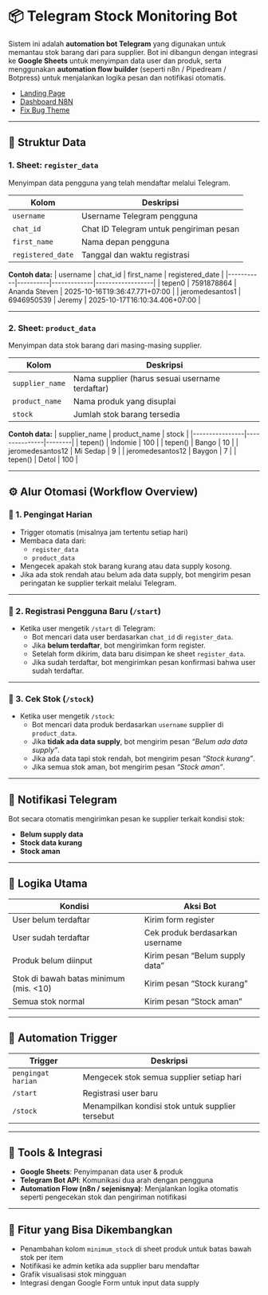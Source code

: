 # 📦 Telegram Stock Monitoring Bot

Sistem ini adalah **automation bot Telegram** yang digunakan untuk memantau stok barang dari para supplier. Bot ini dibangun dengan integrasi ke **Google Sheets** untuk menyimpan data user dan produk, serta menggunakan **automation flow builder** (seperti n8n / Pipedream / Botpress) untuk menjalankan logika pesan dan notifikasi otomatis.

- [Landing Page](https://app-ngorderin.vercel.app)
- [Dashboard N8N](https://n8n-fygesfg1plg1.kobalt.sumopod.my.id)
- [Fix Bug Theme](md/fix-theme.md)

---

## 🧾 Struktur Data

### 1. **Sheet: `register_data`**

Menyimpan data pengguna yang telah mendaftar melalui Telegram.

| Kolom             | Deskripsi                               |
| ----------------- | --------------------------------------- |
| `username`        | Username Telegram pengguna              |
| `chat_id`         | Chat ID Telegram untuk pengiriman pesan |
| `first_name`      | Nama depan pengguna                     |
| `registered_date` | Tanggal dan waktu registrasi            |

**Contoh data:**
| username | chat_id | first_name | registered_date |
|-----------|----------|-------------|------------------|
| tepen0 | 7591878864 | Ananda Steven | 2025-10-16T19:36:47.771+07:00 |
| jeromedesantos1 | 6946950539 | Jeremy | 2025-10-17T16:10:34.406+07:00 |

---

### 2. **Sheet: `product_data`**

Menyimpan data stok barang dari masing-masing supplier.

| Kolom           | Deskripsi                                       |
| --------------- | ----------------------------------------------- |
| `supplier_name` | Nama supplier (harus sesuai username terdaftar) |
| `product_name`  | Nama produk yang disuplai                       |
| `stock`         | Jumlah stok barang tersedia                     |

**Contoh data:**
| supplier_name | product_name | stock |
|----------------|---------------|--------|
| tepen() | Indomie | 100 |
| tepen() | Bango | 10 |
| jeromedesantos12 | Mi Sedap | 9 |
| jeromedesantos12 | Baygon | 7 |
| tepen() | Detol | 100 |

---

## ⚙️ Alur Otomasi (Workflow Overview)

### 🔹 1. Pengingat Harian

- Trigger otomatis (misalnya jam tertentu setiap hari)
- Membaca data dari:
  - `register_data`
  - `product_data`
- Mengecek apakah stok barang kurang atau data supply kosong.
- Jika ada stok rendah atau belum ada data supply, bot mengirim pesan peringatan ke supplier terkait melalui Telegram.

---

### 🔹 2. Registrasi Pengguna Baru (`/start`)

- Ketika user mengetik `/start` di Telegram:
  - Bot mencari data user berdasarkan `chat_id` di `register_data`.
  - Jika **belum terdaftar**, bot mengirimkan form register.
  - Setelah form dikirim, data baru disimpan ke sheet `register_data`.
  - Jika sudah terdaftar, bot mengirimkan pesan konfirmasi bahwa user sudah terdaftar.

---

### 🔹 3. Cek Stok (`/stock`)

- Ketika user mengetik `/stock`:
  - Bot mencari data produk berdasarkan `username` supplier di `product_data`.
  - Jika **tidak ada data supply**, bot mengirim pesan _“Belum ada data supply”_.
  - Jika ada data tapi stok rendah, bot mengirim pesan _“Stock kurang”_.
  - Jika semua stok aman, bot mengirim pesan _“Stock aman”_.

---

## 💬 Notifikasi Telegram

Bot secara otomatis mengirimkan pesan ke supplier terkait kondisi stok:

- **Belum supply data**
- **Stock data kurang**
- **Stock aman**

---

## 🧠 Logika Utama

| Kondisi                                | Aksi Bot                        |
| -------------------------------------- | ------------------------------- |
| User belum terdaftar                   | Kirim form register             |
| User sudah terdaftar                   | Cek produk berdasarkan username |
| Produk belum diinput                   | Kirim pesan “Belum supply data” |
| Stok di bawah batas minimum (mis. <10) | Kirim pesan “Stock kurang”      |
| Semua stok normal                      | Kirim pesan “Stock aman”        |

---

## 📅 Automation Trigger

| Trigger            | Deskripsi                                        |
| ------------------ | ------------------------------------------------ |
| `pengingat harian` | Mengecek stok semua supplier setiap hari         |
| `/start`           | Registrasi user baru                             |
| `/stock`           | Menampilkan kondisi stok untuk supplier tersebut |

---

## 🧩 Tools & Integrasi

- **Google Sheets**: Penyimpanan data user & produk
- **Telegram Bot API**: Komunikasi dua arah dengan pengguna
- **Automation Flow (n8n / sejenisnya)**: Menjalankan logika otomatis seperti pengecekan stok dan pengiriman notifikasi

---

## 🚀 Fitur yang Bisa Dikembangkan

- Penambahan kolom `minimum_stock` di sheet produk untuk batas bawah stok per item
- Notifikasi ke admin ketika ada supplier baru mendaftar
- Grafik visualisasi stok mingguan
- Integrasi dengan Google Form untuk input data supply
